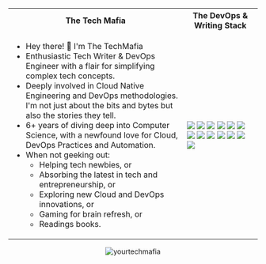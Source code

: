 <table>
<tr>
 <th>
 The Tech Mafia
 </th>
<th>
The DevOps & Writing Stack
</th>
</tr>

<tr>
 <td width="70%">
   <ul>
     <li>Hey there! 👋 I'm The TechMafia</li>
     <li>Enthusiastic Tech Writer & DevOps Engineer with a flair for simplifying complex tech concepts.</li>
     <li>Deeply involved in Cloud Native Engineering and DevOps methodologies. I'm not just about the bits and bytes but also the stories they tell.</li>
     <li>6+ years of diving deep into Computer Science, with a newfound love for Cloud, DevOps Practices and Automation.</li>
     <li>When not geeking out:
        <ul>  
          <li> Helping tech newbies, or</li>
          <li> Absorbing the latest in tech and entrepreneurship, or</li>
          <li> Exploring new Cloud and DevOps innovations, or</li>
          <li> Gaming for brain refresh, or</li>
          <li> Readings books.</li>
        </ul>
     </li>  
   </ul> 
</td>
<td>
    <img src="https://img.shields.io/badge/-Python-3776AB.svg?logo=python&style=flat&logoColor=white">
    <img src="https://img.shields.io/badge/-Go-00ADD8.svg?logo=go&style=flat&logoColor=white">
    <img src="https://img.shields.io/badge/-HCL-3DA639.svg?logo=terraform&style=flat&logoColor=white">
    <img src="https://img.shields.io/badge/-Prometheus-E6522C.svg?logo=prometheus&style=flat&logoColor=white">
    <img src="https://img.shields.io/badge/-Grafana-F46800.svg?logo=grafana&style=flat&logoColor=white">
    <img src="https://img.shields.io/badge/%20-AWS-%23E08307?style=for-the-badge&logo=amazonaws&logoColor=white&style=flat">
    <img src="https://img.shields.io/badge/%20-Linux-%23F55301?style=for-the-badge&logo=linux&logoColor=white&style=flat">
    <img src="https://img.shields.io/badge/-Docker-0082C9.svg?logo=docker&style=flat&logoColor=white">
    <img src="https://img.shields.io/badge/-Jenkins-D24939.svg?logo=jenkins&style=flat&logoColor=white">
    <img src="https://img.shields.io/badge/-Terraform-7B42BC.svg?logo=terraform&style=flat&logoColor=white">
    <img src="https://img.shields.io/badge/-Ansible-1A1918.svg?logo=ansible&style=flat">
    <img src="https://img.shields.io/badge/-Kubernetes-326CE5.svg?logo=kubernetes&style=flat&logoColor=white">
    <img src="https://img.shields.io/badge/-Visual%20Studio%20Code-007ACC.svg?logo=visual-studio-code&style=flat&logoColor=white">
  </td>
</tr>
</table>

<p align="center">
  <img align="center" src="https://github-readme-stats.vercel.app/api/top-langs?username=yourtechmafia&show_icons=true&locale=en&layout=compact" alt="yourtechmafia" />
</p>

